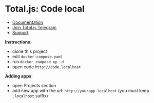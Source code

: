 # Total.js: Code local

- [Documentation](https://docs.totaljs.com)
- [Join Total.js Telegram](https://t.me/totaljs)
- [Support](https://www.totaljs.com/support/)

__Instructions__:

- clone this project
- edit `docker-compose.yaml`
- run `docker compose up -d`
- open code `http://code.localhost`

__Adding apps__:

- open Projects section
- add new app with the url: `http://yourapp.localhost` (you must keep `.localhost` suffix)